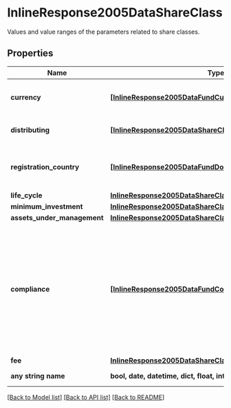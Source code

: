# InlineResponse2005DataShareClass

Values and value ranges of the parameters related to share classes.

## Properties
Name | Type | Description | Notes
------------ | ------------- | ------------- | -------------
**currency** | [**[InlineResponse2005DataFundCurrency]**](InlineResponse2005DataFundCurrency.md) | List of main currency identifiers. See endpoint &#x60;/basic/valueUnit/currency/main/list&#x60; for possible values. | [optional] 
**distributing** | [**[InlineResponse2005DataShareClassDistributing]**](InlineResponse2005DataShareClassDistributing.md) | Indicates whether distributing (&#x60;true&#x60;) and non-distributing share classes (&#x60;false&#x60;) are among the results. | [optional] 
**registration_country** | [**[InlineResponse2005DataFundDomicile]**](InlineResponse2005DataFundDomicile.md) | List of countries where the share classes have a trading registration. See endpoint &#x60;/basic/region/country/list&#x60; for possible values. | [optional] 
**life_cycle** | [**InlineResponse2005DataShareClassLifeCycle**](InlineResponse2005DataShareClassLifeCycle.md) |  | [optional] 
**minimum_investment** | [**InlineResponse2005DataShareClassMinimumInvestment**](InlineResponse2005DataShareClassMinimumInvestment.md) |  | [optional] 
**assets_under_management** | [**InlineResponse2005DataShareClassAssetsUnderManagement**](InlineResponse2005DataShareClassAssetsUnderManagement.md) |  | [optional] 
**compliance** | [**[InlineResponse2005DataFundCompliance]**](InlineResponse2005DataFundCompliance.md) | List of compliance properties for share classes. A given compliance property may appear in combination with other compliance properties. The attribute count represents the number of all occurences of a compliance property, that is in all existing combinations, whereby the latter are not listed separately. See endpoint &#x60;/instrument/complianceProperty/list&#x60; for the full list of compliance properties associated with instruments (across all asset classes). | [optional] 
**fee** | [**InlineResponse2005DataShareClassFee**](InlineResponse2005DataShareClassFee.md) |  | [optional] 
**any string name** | **bool, date, datetime, dict, float, int, list, str, none_type** | any string name can be used but the value must be the correct type | [optional]

[[Back to Model list]](../README.md#documentation-for-models) [[Back to API list]](../README.md#documentation-for-api-endpoints) [[Back to README]](../README.md)


